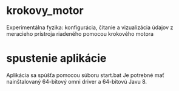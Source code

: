 # krokovy_motor
 Experimentálna fyzika: konfigurácia, čítanie a vizualizácia údajov z meracieho prístroja riadeného pomocou krokového motora

# spustenie aplikácie
 Aplikácia sa spúšťa pomocou súboru start.bat
 Je potrebné mať nainštalovaný 64-bitový omni driver a 64-bitovú Javu 8.


